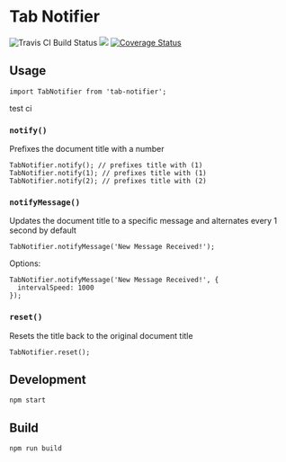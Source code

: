 # Tab Notifier

<img src="https://img.shields.io/npm/v/tab-notifier.svg" alt="Travis CI Build Status" /> <img src="https://api.travis-ci.org/curtistimson/tab-notifier.svg?branch=master" /> [![Coverage Status](https://coveralls.io/repos/github/curtistimson/tab-notifier/badge.svg?branch=ci)](https://coveralls.io/github/curtistimson/tab-notifier?branch=ci)

## Usage

```
import TabNotifier from 'tab-notifier';
```

test ci

### `notify()`

Prefixes the document title with a number

```
TabNotifier.notify(); // prefixes title with (1)
TabNotifier.notify(1); // prefixes title with (1)
TabNotifier.notify(2); // prefixes title with (2)
```

### `notifyMessage()`

Updates the document title to a specific message and alternates every 1 second by default

```
TabNotifier.notifyMessage('New Message Received!');
```

Options:

```
TabNotifier.notifyMessage('New Message Received!', {
  intervalSpeed: 1000
});
```

### `reset()`

Resets the title back to the original document title

```
TabNotifier.reset();
```

## Development

```
npm start
```

## Build

```
npm run build
```
